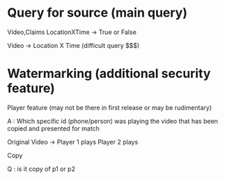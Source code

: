 

# Query for source (main query)

Video,Claims LocationXTime   ->   True or False

Video   ->   Location X Time (difficult query $$$)




# Watermarking (additional security feature)

Player feature (may not be there in first release or may be rudimentary)

A : Which specific id (phone/person) was playing the video that has been copied
and presented for match


Original Video   ->    Player 1 plays
                       Player 2 plays

Copy

Q : is it copy of p1 or p2

